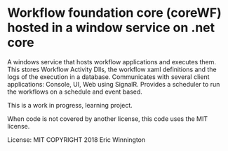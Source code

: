 # Workflow foundation core (coreWF) hosted in a window service on .net core

A windows service that hosts workflow applications and executes them. This stores Workflow Activity Dlls, the workflow xaml definitions and the logs of the execution in a database. Communicates with several client applications: Console, UI, Web using SignalR. Provides a scheduler to run the workflows on a schedule and event based.

This is a work in progress, learning project. 

When code is not covered by another license, this code uses the MIT license. 

License: MIT
COPYRIGHT 2018 Eric Winnington
